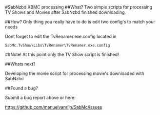 #SabNzbd XBMC processing
##What?
Two simple scripts for processing TV Shows and Movies after SabNzbd finished downloading. 

##How?
Only thing you really have to do is edit two config's to match your needs

Dont forget to edit the TvRenamer.exe.config located in

    SabMc.TvShow\Libs\TvRenamer\TvRenamer.exe.config

##Note!
At this point only the TV Show script is finished!

##Whats next?

Developing the movie script for processing movie's downloaded with SabNzbd

##Found a bug? 

Submit a bug report above or here: 

<https://github.com/manuelvanrijn/SabMc/issues>